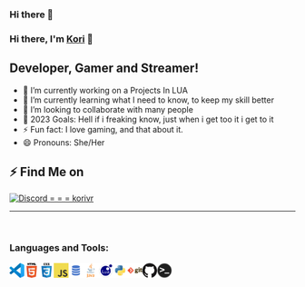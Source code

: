 ### Hi there 👋

<!--
**korivirtual/korivirtual** is a ✨ _special_ ✨ repository because its `README.md` (this file) appears on your GitHub profile.

Here are some ideas to get you started:

- 🔭 I’m currently working on a GTA RP Server and Discord Bot
- 🌱 I’m currently learning ...
- 👯 I’m looking to collaborate on ...
- 🤔 I’m looking for help with ...
- 💬 Ask me about ...
- 📫 How to reach me: ...

- ⚡ Fun fact: ...
-->
### Hi there, I'm [Kori][website] 👋

## Developer, Gamer and Streamer!

- 🔭 I’m currently working on a Projects In LUA
- 🌱 I’m currently learning what I need to know, to keep my skill better
- 👯 I’m looking to collaborate with many people
- 🥅 2023 Goals: Hell if i freaking know, just when i get too it i get to it
- ⚡ Fun fact: I love gaming, and that about it.
- 😄 Pronouns: She/Her
  
## ⚡ Find  Me on

<div align='left' style="display: flex; justify-content: space-between;">
	<a href='#'>
	<img src=https://img.shields.io/badge/Discord-korivr-7289DA?style=for-the-badge&logo=discord&logoColor=7289DA&logoWidth=30&labelColor=000' alt='Discord = = = korivr'>
	</a>
</div>

<hr>

<br />

### Languages and Tools:

<img align="left" alt="Visual Studio Code" width="26px" src="https://raw.githubusercontent.com/github/explore/80688e429a7d4ef2fca1e82350fe8e3517d3494d/topics/visual-studio-code/visual-studio-code.png" />
<img align="left" alt="HTML5" width="26px" src="https://raw.githubusercontent.com/github/explore/80688e429a7d4ef2fca1e82350fe8e3517d3494d/topics/html/html.png" />
<img align="left" alt="CSS3" width="26px" src="https://raw.githubusercontent.com/github/explore/80688e429a7d4ef2fca1e82350fe8e3517d3494d/topics/css/css.png" />
<img align="left" alt="JavaScript" width="26px" src="https://raw.githubusercontent.com/github/explore/80688e429a7d4ef2fca1e82350fe8e3517d3494d/topics/javascript/javascript.png" />
<img align="left" alt="SQL" width="26px" src="https://raw.githubusercontent.com/github/explore/80688e429a7d4ef2fca1e82350fe8e3517d3494d/topics/sql/sql.png" />
<img align="left" alt="Java" width="26px" src="https://raw.githubusercontent.com/github/explore/main/topics/java/java.png" />
<img align="left" alt="LUA" width="26px" src="https://raw.githubusercontent.com/github/explore/main/topics/lua/lua.png" />
<img align="left" alt="Python" width="26px" src="https://raw.githubusercontent.com/github/explore/main/topics/python/python.png" />
<img align="left" alt="Git" width="26px" src="https://raw.githubusercontent.com/github/explore/80688e429a7d4ef2fca1e82350fe8e3517d3494d/topics/git/git.png" />
<img align="left" alt="GitHub" width="26px" src="https://raw.githubusercontent.com/github/explore/78df643247d429f6cc873026c0622819ad797942/topics/github/github.png" />
<img align="left" alt="Terminal" width="26px" src="https://raw.githubusercontent.com/github/explore/80688e429a7d4ef2fca1e82350fe8e3517d3494d/topics/terminal/terminal.png" />

<br />
<br />

[website]: https://github.com/korivirtual
